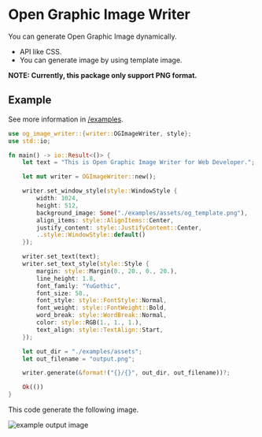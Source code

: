 # Open Graphic Image Writer

You can generate Open Graphic Image dynamically.

- API like CSS.
- You can generate image by using template image.

**NOTE: Currently, this package only support PNG format.**

## Example

See more information in [/examples](https://github.com/keiya01/og_image_writer/tree/main/examples).

```rs
use og_image_writer::{writer::OGImageWriter, style};
use std::io;

fn main() -> io::Result<()> {
    let text = "This is Open Graphic Image Writer for Web Developer.";

    let mut writer = OGImageWriter::new();

    writer.set_window_style(style::WindowStyle {
        width: 1024,
        height: 512,
        background_image: Some("./examples/assets/og_template.png"),
        align_items: style::AlignItems::Center,
        justify_content: style::JustifyContent::Center,
        ..style::WindowStyle::default()
    });

    writer.set_text(text);
    writer.set_text_style(style::Style {
        margin: style::Margin(0., 20., 0., 20.),
        line_height: 1.8,
        font_family: "YuGothic",
        font_size: 50.,
        font_style: style::FontStyle::Normal,
        font_weight: style::FontWeight::Bold,
        word_break: style::WordBreak::Normal,
        color: style::RGB(1., 1., 1.),
        text_align: style::TextAlign::Start,
    });

    let out_dir = "./examples/assets";
    let out_filename = "output.png";

    writer.generate(&format!("{}/{}", out_dir, out_filename))?;

    Ok(())
}
```

This code generate the following image.

![example output image](https://raw.githubusercontent.com/keiya01/og_image_writer/main/examples/assets/output.png)

